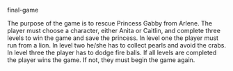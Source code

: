 final-game

The purpose of the game is to rescue Princess Gabby from Arlene. The player must choose a character, either Anita or Caitlin, and
complete three levels to win the game and save the princess. In level one the player must run from a lion. In level two he/she 
has to collect pearls and avoid the crabs. In level three the player has to dodge fire balls. If all levels are completed the 
player wins the game. If not, they must begin the game again.
